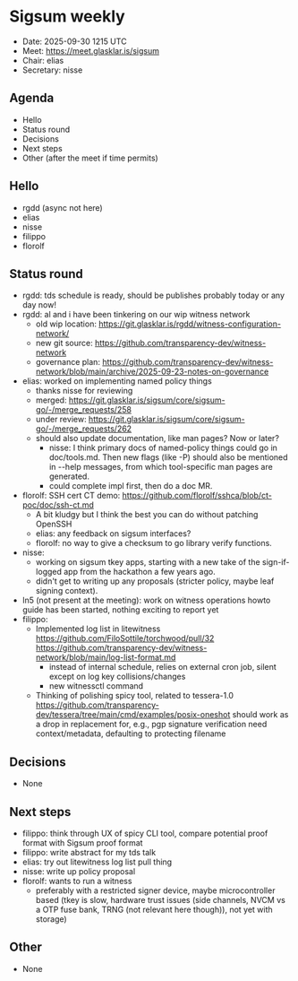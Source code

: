 # Sigsum weekly

- Date: 2025-09-30 1215 UTC
- Meet: https://meet.glasklar.is/sigsum
- Chair: elias
- Secretary: nisse

## Agenda

- Hello
- Status round
- Decisions
- Next steps
- Other (after the meet if time permits)

## Hello

- rgdd (async not here)
- elias
- nisse
- filippo
- florolf

## Status round

- rgdd: tds schedule is ready, should be publishes probably today or any day now!
- rgdd: al and i have been tinkering on our wip witness network
  - old wip location: https://git.glasklar.is/rgdd/witness-configuration-network/
  - new git source: https://github.com/transparency-dev/witness-network
  - governance plan: https://github.com/transparency-dev/witness-network/blob/main/archive/2025-09-23-notes-on-governance
- elias: worked on implementing named policy things
  - thanks nisse for reviewing
  - merged: https://git.glasklar.is/sigsum/core/sigsum-go/-/merge_requests/258
  - under review: https://git.glasklar.is/sigsum/core/sigsum-go/-/merge_requests/262
  - should also update documentation, like man pages? Now or later?
	- nisse: I think primary docs of named-policy things could go in
      doc/tools.md. Then new flags (like -P) should also be mentioned
      in --help messages, from which tool-specific man pages are
      generated.
    - could complete impl first, then do a doc MR.
- florolf: SSH cert CT demo: https://github.com/florolf/sshca/blob/ct-poc/doc/ssh-ct.md
  - A bit kludgy but I think the best you can do without patching OpenSSH
  - elias: any feedback on sigsum interfaces?
  - florolf: no way to give a checksum to go library verify functions.
- nisse:
  - working on sigsum tkey apps, starting with a new take of the
    sign-if-logged app from the hackathon a few years ago.
  - didn't get to writing up any proposals (stricter policy, maybe leaf signing context).
- ln5 (not present at the meeting): work on witness operations howto
  guide has been started, nothing exciting to report yet
- filippo: 
  - Implemented log list in litewitness
    https://github.com/FiloSottile/torchwood/pull/32
    https://github.com/transparency-dev/witness-network/blob/main/log-list-format.md
    - instead of internal schedule, relies on external cron job, silent except on log key collisions/changes
    - new witnessctl command
  - Thinking of polishing spicy tool, related to tessera-1.0
	https://github.com/transparency-dev/tessera/tree/main/cmd/examples/posix-oneshot
	should work as a drop in replacement for, e.g., pgp signature
	verification need context/metadata, defaulting to protecting
	filename
			
## Decisions

- None

## Next steps

- filippo: think through UX of spicy CLI tool, compare potential proof
  format with Sigsum proof format
- filippo: write abstract for my tds talk
- elias: try out litewitness log list pull thing
- nisse: write up policy proposal
- florolf: wants to run a witness
    - preferably with a restricted signer device, maybe
      microcontroller based (tkey is slow, hardware trust issues (side
      channels, NVCM vs a OTP fuse bank, TRNG (not relevant here
      though)), not yet with storage)
    
## Other

- None
